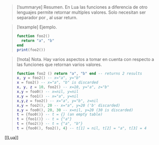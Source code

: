 >[!summarye] Resumen.
>En Lua las funciones a diferencia de otro lenguajes permite retornar multiples valores. Solo necesitan ser separador por _,_ al usar return.

>[!example] Ejemplo.
>```Lua
>function foo2()
>	return "a", "b"
>end
>print(foo2())
>```

>[!nota] Nota.
>Hay varios aspectos a tomar en cuenta con respecto a las funciones que retornan varios valores.
>```Lua
>function foo2 () return "a", "b" end -- returns 2 results
>x, y = foo2() -- x="a", y="b"
>x = foo2() -- x="a", "b" is discarded
>x, y, z = 10, foo2() -- x=10, y="a", z="b"
>x,y = foo0() -- x=nil, y=nil
>x,y = foo1() -- x="a", y=nil
>x,y,z = foo2() -- x="a", y="b", z=nil
>x,y = foo2(), 20 -- x="a", y=20 ('b' discarded)
>x,y = foo0(), 20, 30 -- x=nil, y=20 (30 is discarded)
>t = {foo0()} -- t = {} (an empty table)
>t = {foo1()} -- t = {"a"}
>t = {foo2()} -- t = {"a", "b"}
>t = {foo0(), foo2(), 4} -- t[1] = nil, t[2] = "a", t[3] = 4
>```

[[Lua]]